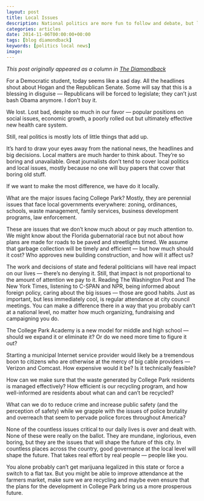 ```yaml
---
layout: post
title: Local Issues
description: National politics are more fun to follow and debate, but local issues have more direct impact and you can do more about them
categories: articles
date: 2014-11-06T00:00:00+00:00
tags: [blog diamondback]
keywords: [politics local news]
image: 
---
```

*This post originally appeared as a column in [The Diamondback](http://www.diamondbackonline.com/opinion/article_3fa69c58-6552-11e4-b967-001a4bcf6878.html)*

For a Democratic student, today seems like a sad day. All the headlines shout about Hogan and the Republican Senate. Some will say that this is a blessing in disguise — Republicans will be forced to legislate; they can’t just bash Obama anymore. I don’t buy it.

We lost. Lost bad, despite so much in our favor — popular positions on social issues, economic growth, a poorly rolled out but ultimately effective new health care system.

Still, real politics is mostly lots of little things that add up.

It’s hard to draw your eyes away from the national news, the headlines and big decisions. Local matters are much harder to think about. They’re so boring and unavailable. Great journalists don’t tend to cover local politics and local issues, mostly because no one will buy papers that cover that boring old stuff.

If we want to make the most difference, we have do it locally.

What are the major issues facing College Park? Mostly, they are perennial issues that face local governments everywhere: zoning, ordinances, schools, waste management, family services, business development programs, law enforcement.

These are issues that we don’t know much about or pay much attention to. We might know about the Florida gubernatorial race but not about how plans are made for roads to be paved and streetlights timed. We assume that garbage collection will be timely and efficient — but how much should it cost? Who approves new building construction, and how will it affect us?

The work and decisions of state and federal politicians will have real impact on our lives — there’s no denying it. Still, that impact is not proportional to the amount of attention we pay to it. Reading The Washington Post and The New York Times, listening to C-SPAN and NPR, being informed about foreign policy, caring about the big issues — those are good habits. Just as important, but less immediately cool, is regular attendance at city council meetings. You can make a difference there in a way that you probably can’t at a national level, no matter how much organizing, fundraising and campaigning you do.

The College Park Academy is a new model for middle and high school — should we expand it or eliminate it? Or do we need more time to figure it out?

Starting a municipal Internet service provider would likely be a tremendous boon to citizens who are otherwise at the mercy of big cable providers — Verizon and Comcast. How expensive would it be? Is it technically feasible?

How can we make sure that the waste generated by College Park residents is managed effectively? How efficient is our recycling program, and how well-informed are residents about what can and can’t be recycled?

What can we do to reduce crime and increase public safety (and the perception of safety) while we grapple with the issues of police brutality and overreach that seem to pervade police forces throughout America?

None of the countless issues critical to our daily lives is over and dealt with. None of these were really on the ballot. They are mundane, inglorious, even boring, but they are the issues that will shape the future of this city. In countless places across the country, good governance at the local level will shape the future. That takes real effort by real people — people like you.

You alone probably can’t get marijuana legalized in this state or force a switch to a flat tax. But you might be able to improve attendance at the farmers market, make sure we are recycling and maybe even ensure that the plans for the development in College Park bring us a more prosperous future.